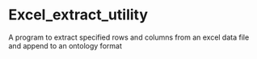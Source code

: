 # Excel_extract_utility

A program to extract specified rows and columns from an excel data file and append to an ontology format
